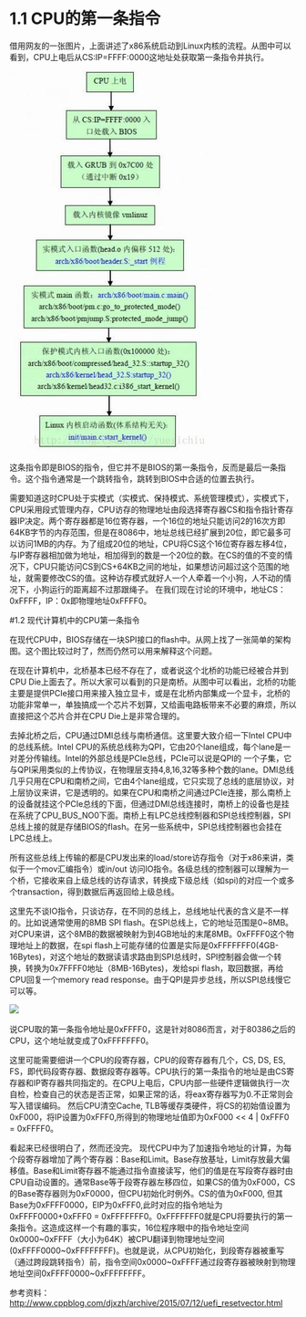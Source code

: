 # 1.1 CPU的第一条指令
借用网友的一张图片，上面讲述了x86系统启动到Linux内核的流程。从图中可以看到，CPU上电后从CS:IP=FFFF:0000这地址处获取第一条指令并执行。

![X86架构下的从开机到Start_kernel启动的总体过程](/assets/20140807152559130.jpeg)

这条指令即是BIOS的指令，但它并不是BIOS的第一条指令，反而是最后一条指令。这个指令通常是一个跳转指令，跳转到BIOS中合适的位置去执行。

需要知道这时CPU处于实模式（实模式、保持模式、系统管理模式），实模式下，CPU采用段式管理内存，CPU访存的物理地址由段选择寄存器CS和指令指针寄存器IP决定。两个寄存器都是16位寄存器，一个16位的地址只能访问2的16次方即64KB字节的内存范围，但是在8086中，地址总线已经扩展到20位，即它最多可以访问1MB的内存。为了组成20位的地址，CPU将CS这个16位寄存器左移4位，与IP寄存器相加做为地址，相加得到的数是一个20位的数。在CS的值的不变的情况下，CPU只能访问CS到CS+64KB之间的地址，如果想访问超过这个范围的地址，就需要修改CS的值。这种访存模式就好人一个人牵着一个小狗，人不动的情况下，小狗运行的距离超不过那跟绳子。
在我们现在讨论的环境中，地址CS：0xFFFF，IP：0x即物理地址0xFFFF0。

#1.2 现代计算机中的CPU第一条指令

在现代CPU中，BIOS存储在一块SPI接口的flash中。从网上找了一张简单的架构图。这个图比较过时了，然而仍然可以用来解释这个问题。

在现在计算机中，北桥基本已经不存在了，或者说这个北桥的功能已经被合并到CPU Die上面去了。所以大家可以看到的只是南桥。从图中可以看出，北桥的功能主要是提供PCIe接口用来接入独立显卡，或是在北桥内部集成一个显卡，北桥的功能非常单一，单独搞成一个芯片不划算，又给画电路板带来不必要的麻烦，所以直接把这个芯片合并在CPU Die上是非常合理的。

去掉北桥之后，CPU通过DMI总线与南桥通信。这里要大致介绍一下Intel CPU中的总线系统。Intel CPU的系统总线称为QPI，它由20个lane组成，每个lane是一对差分传输线。Intel的外部总线是PCIe总线，PCIe可以说是QPI的 一个子集，它与QPI采用类似的上传协议，在物理层支持4,8,16,32等多种个数的lane。DMI总线几乎只用在CPU和南桥之间，它由4个lane组成，它只实现了总线的底层协议，对上层协议来讲，它是透明的。如果在CPU和南桥之间通过PCIe连接，那么南桥上的设备就挂这个PCIe总线的下面，但通过DMI总线连接时，南桥上的设备也是挂在系统了CPU_BUS_NO0下面。南桥上有LPC总线控制器和SPI总线控制器，SPI总线上接的就是存储BIOS的flash。在另一些系统中，SPI总线控制器也会挂在LPC总线上。

所有这些总线上传输的都是CPU发出来的load/store访存指令（对于x86来讲，类似于一个mov汇编指令）或in/out 访问IO指令。各级总线的控制器可以理解为一个桥，它接收来自上级总线的访存请求，转换成下级总线（如spi)的对应一个或多个transaction，得到数据后再返回给上级总线。

这里先不谈IO指令，只谈访存，在不同的总线上，总线地址代表的含义是不一样的。比如说通常使用的8MB SPI flash。在SPI总线上，它的地址范围是0~8MB。对CPU来讲，这个8MB的数据被映射为到4GB地址的末尾8MB。0xFFFF0这个物理地址上的数据，在spi flash上可能存储的位置是实际是0xFFFFFFF0(4GB-16Bytes)，对这个地址的数据读请求路由到SPI总线时，SPI控制器会做一个转换，转换为0x7FFFF0地址（8MB-16Bytes)，发给spi flash，取回数据，再给CPU回复一个memory read response。由于QPI是异步总线，所以SPI总线慢它可以等。

![](../assets/cd306921220602561.png)

说CPU取的第一条指令地址是0xFFFF0，这是针对8086而言，对于80386之后的CPU，这个地址就变成了0xFFFFFFF0。

这里可能需要细讲一个CPU的段寄存器，CPU的段寄存器有几个，CS, DS, ES, FS，即代码段寄存器、数据段寄存器等。CPU执行的第一条指令的地址是由CS寄存器和IP寄存器共同指定的。在CPU上电后，CPU内部一些硬件逻辑做执行一次自检，检查自己的状态是否正常，如果正常的话，将eax寄存器写为0.不正常则会写入错误编码。
然后CPU清空Cache, TLB等缓存类硬件，将CS的初始值设置为0xF000，将IP设置为0xFFF0,所得到的物理地址值即为0xF000 << 4 | 0xFFF0 = 0xFFFF0。

看起来已经很明白了，然而还没完。
现代CPU中为了加速指令地址的计算，为每个段寄存器增加了两个寄存器：Base和Limit。Base存放基址，Limit存放最大偏移值。Base和Limit寄存器不能通过指令直接读写，他们的值是在写段寄存器时由CPU自动设置的。通常Base等于段寄存器左移四位，如果CS的值为0xF000，CS的Base寄存器则为0xF0000，但CPU初始化时例外。CS的值为0xF000, 但其Base为0xFFFF0000，EIP为0xFFF0,此时对应的指令地址为0xFFFF0000+0xFFF0 = 0xFFFFFFF0。0xFFFFFFF0就是CPU将要执行的第一条指令。这造成这样一个有趣的事实，16位程序眼中的指令地址空间0x0000~0xFFFF（大小为64K）被CPU翻译到物理地址空间(0xFFFF0000~0xFFFFFFFF)。也就是说，从CPU初始化，到段寄存器被重写（通过跨段跳转指令）前，指令空间0x0000~0xFFFF通过段寄存器被映射到物理地址空间0xFFFF0000~0xFFFFFFFF。 

参考资料：
http://www.cppblog.com/djxzh/archive/2015/07/12/uefi_resetvector.html